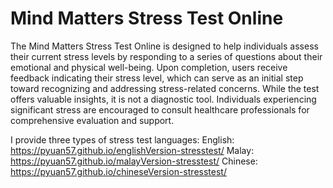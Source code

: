 # Mind Matters Stress Test Online

​The Mind Matters Stress Test Online is designed to help individuals assess their current stress levels by responding to a series of questions about their emotional and physical well-being. Upon completion, users receive feedback indicating their stress level, which can serve as an initial step toward recognizing and addressing stress-related concerns. While the test offers valuable insights, it is not a diagnostic tool. Individuals experiencing significant stress are encouraged to consult healthcare professionals for comprehensive evaluation and support.

I provide three types of stress test languages:
English: https://pyuan57.github.io/englishVersion-stresstest/
Malay: https://pyuan57.github.io/malayVersion-stresstest/ 
Chinese: https://pyuan57.github.io/chineseVersion-stresstest/ 
